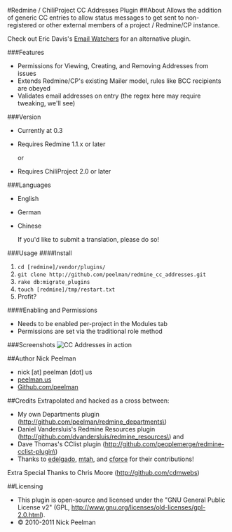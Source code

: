 #Redmine / ChiliProject CC Addresses Plugin
##About
Allows the addition of generic CC entries to allow status messages to get sent to non-registered or other external members of a project / Redmine/CP instance.

Check out Eric Davis's [Email Watchers](http://github.com/edavis10/redmine_email_watchers) for an alternative plugin.

###Features
+ Permissions for Viewing, Creating, and Removing Addresses from issues
+ Extends Redmine/CP's existing Mailer model, rules like BCC recipients are obeyed
+ Validates email addresses on entry (the regex here may require tweaking, we'll see)

###Version
+ Currently at 0.3
+ Requires Redmine 1.1.x or later 

	or

+ Requires ChiliProject 2.0 or later

###Languages
+ English
+ German
+ Chinese

	If you'd like to submit a translation, please do so!

###Usage
####Install
1. `cd [redmine]/vendor/plugins/`
2. `git clone http://github.com/peelman/redmine_cc_addresses.git`
3. `rake db:migrate_plugins`
4. `touch [redmine]/tmp/restart.txt`
5. Profit?

####Enabling and Permissions
+ Needs to be enabled per-project in the Modules tab
+ Permissions are set via the traditional role method

###Screenshots
![CC Addresses in action](http://peelman.us/skitch/redmine-cc-addresses-screenshot-20100713-211632.png)

##Author
Nick Peelman

- nick \[at\] peelman \[dot\] us
- [peelman.us](http://peelman.us)
- [Github.com/peelman](http://github.com/peelman)

##Credits
Extrapolated and hacked as a cross between:

+ My own Departments plugin \(http://github.com/peelman/redmine_departments\)
+ Daniel Vandersluis's Redmine Resources plugin \(http://github.com/dvandersluis/redmine_resources\)
and
+ Dave Thomas's CClist plugin \(http://github.com/peoplemerge/redmine-cclist-plugin\)
+ Thanks to [edelgado](http://github.com/edelgado), [mtah](http://github.com/mtah), and [cforce](http://github.com/cforce) for their contributions!

Extra Special Thanks to Chris Moore (http://github.com/cdmwebs)

##Licensing
* This plugin is open-source and licensed under the "GNU General Public License v2" (GPL, http://www.gnu.org/licenses/old-licenses/gpl-2.0.html).
* &copy; 2010-2011 Nick Peelman